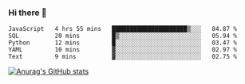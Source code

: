 ### Hi there 👋
<!--START_SECTION:waka-->

```text
JavaScript   4 hrs 55 mins   █████████████████████▒░░░   84.87 %
SQL          20 mins         █▒░░░░░░░░░░░░░░░░░░░░░░░   05.94 %
Python       12 mins         █░░░░░░░░░░░░░░░░░░░░░░░░   03.47 %
YAML         10 mins         ▓░░░░░░░░░░░░░░░░░░░░░░░░   02.97 %
Text         9 mins          ▓░░░░░░░░░░░░░░░░░░░░░░░░   02.75 %
```

<!--END_SECTION:waka-->
[![Anurag's GitHub stats](https://github-readme-stats.vercel.app/api?username=Kevinbarrero)](https://github.com/anuraghazra/github-readme-stats)
<!--
**Kevinbarrero/Kevinbarrero** is a ✨ _special_ ✨ repository because its `README.md` (this file) appears on your GitHub profile.

Here are some ideas to get you started:

- 🔭 I’m currently working on ...
- 🌱 I’m currently learning ...
- 👯 I’m looking to collaborate on ...
- 🤔 I’m looking for help with ...
- 💬 Ask me about ...
- 📫 How to reach me: ...
- 😄 Pronouns: ...
- ⚡ Fun fact: ...

-->


